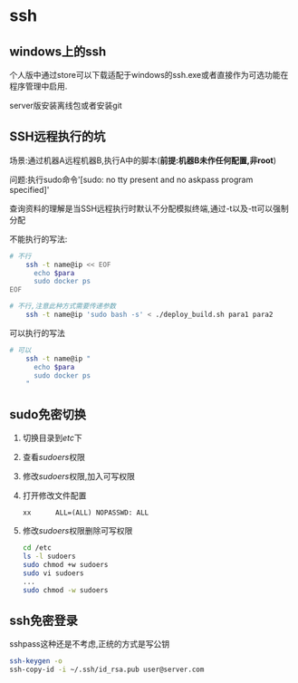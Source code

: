 # ssh

## windows上的ssh

个人版中通过store可以下载适配于windows的ssh.exe或者直接作为可选功能在程序管理中启用.

server版安装离线包或者安装git

## SSH远程执行的坑

场景:通过机器A远程机器B,执行A中的脚本(**前提:机器B未作任何配置,非root**)

问题:执行sudo命令'[sudo: no tty present and no askpass program specified]'

查询资料的理解是当SSH远程执行时默认不分配模拟终端,通过-t以及-tt可以强制分配



不能执行的写法:

```bash
# 不行
    ssh -t name@ip << EOF
      echo $para
      sudo docker ps
EOF

# 不行,注意此种方式需要传递参数
	ssh -t name@ip 'sudo bash -s' < ./deploy_build.sh para1 para2
```

可以执行的写法

```bash
# 可以
    ssh -t name@ip "
      echo $para
      sudo docker ps
    "
```

## sudo免密切换

1. 切换目录到*etc*下

2. 查看*sudoers*权限

3. 修改*sudoers*权限,加入可写权限

4. 打开修改文件配置

   `xx      ALL=(ALL) NOPASSWD: ALL`

5. 修改*sudoers*权限删除可写权限

   ```bash
   cd /etc
   ls -l sudoers
   sudo chmod +w sudoers
   sudo vi sudoers
   ...
   sudo chmod -w sudoers
   ```

## ssh免密登录

sshpass这种还是不考虑,正统的方式是写公钥

```bash
ssh-keygen -o
ssh-copy-id -i ~/.ssh/id_rsa.pub user@server.com
```

